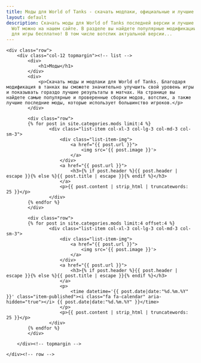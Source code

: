 ```yaml
---
title: Моды для World of Tanks - скачать модпаки, официальные и лучшие сборки
layout: default
description: Скачать моды для World of Tanks последней версии и лучшие сборки модов
  WoT можно на нашем сайте. В разделе вы найдете популярные модификации и модпаки
  для игры бесплатно! В том числе вотспик актуальной версии...
---
```


<div class="container-xl category-page mods-page">
	
    <div class="row">
        <div class="col-12 topmargin"><!-- list -->
			<div>
				<h1>Моды</h1>
			</div>	
			<div>	
				<p>Скачать моды и модпаки для World of Tanks. Благодаря модификация в танках вы сможете значительно улучшить свой уровень игры и показывать гораздо лучшие результаты в матчах. На странице вы найдете самые популярные и проверенные сборки модов, вотспик, а также лучшие последние моды, которые использует большинство игроков.</p>
			</div>	
			
			<div class="row">
			{% for post in site.categories.mods limit:4 %} 
					<div class="list-item col-xl-3 col-lg-3 col-md-3 col-sm-3">
						<div class="list-item-img">
							<a href="{{ post.url }}">
								<img src='{{ post.image }}'>
							</a>
						</div>
						<a href="{{ post.url }}">
							<h3>{% if post.header %}{{ post.header | escape }}{% else %}{{ post.title | escape }}{% endif %}</h3>
						</a>
						<p>{{ post.content | strip_html | truncatewords: 25 }}</p>
					</div>
			{% endfor %}
			</div>
			
			<div class="row">
			{% for post in site.categories.mods limit:4 offset:4 %} 
					<div class="list-item col-xl-3 col-lg-3 col-md-3 col-sm-3">
						<div class="list-item-img">
							<a href="{{ post.url }}">
								<img src='{{ post.image }}'>
							</a>
						</div>
						<a href="{{ post.url }}">
							<h3>{% if post.header %}{{ post.header | escape }}{% else %}{{ post.title | escape }}{% endif %}</h3>
						</a>
						<p>
							<time datetime='{{ post.date|date:"%d.%m.%Y" }}' class="item-published"><i class="fa fa-calendar" aria-hidden="true"></i> {{ post.date|date:"%d.%m.%Y" }}</time>
						</p>
						<p>{{ post.content | strip_html | truncatewords: 25 }}</p>
					</div>
			{% endfor %}
			</div>
		
		</div><!-- topmargin -->
	    
    </div><!-- row -->

</div><!-- container -->
